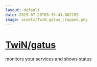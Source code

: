 ```yaml
---
layout: default
date: 2025-07-26T05:35:41.882205
image: assets/TwiN_gatus_cropped.png
---
```


# [TwiN/gatus](https://github.com/TwiN/gatus)

monitors your services and shows status
